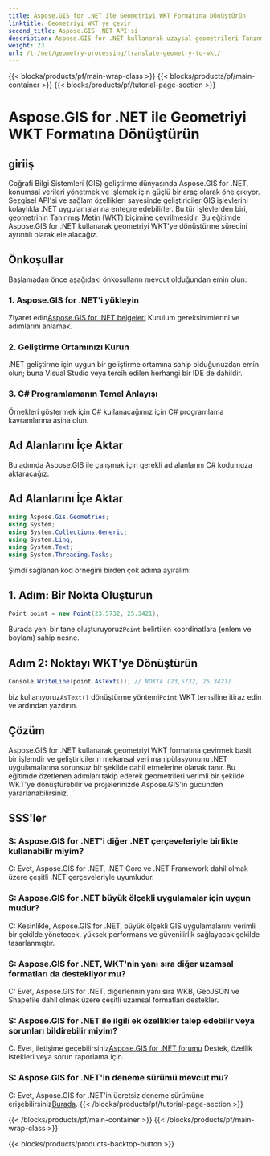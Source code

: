 ```yaml
---
title: Aspose.GIS for .NET ile Geometriyi WKT Formatına Dönüştürün
linktitle: Geometriyi WKT'ye çevir
second_title: Aspose.GIS .NET API'si
description: Aspose.GIS for .NET kullanarak uzaysal geometrileri Tanınmış Metin (WKT) formatına nasıl çevireceğinizi öğrenin. CBS geliştirme becerilerinizi geliştirin.
weight: 23
url: /tr/net/geometry-processing/translate-geometry-to-wkt/
---
```


{{< blocks/products/pf/main-wrap-class >}}
{{< blocks/products/pf/main-container >}}
{{< blocks/products/pf/tutorial-page-section >}}

# Aspose.GIS for .NET ile Geometriyi WKT Formatına Dönüştürün

## giriiş
Coğrafi Bilgi Sistemleri (GIS) geliştirme dünyasında Aspose.GIS for .NET, konumsal verileri yönetmek ve işlemek için güçlü bir araç olarak öne çıkıyor. Sezgisel API'si ve sağlam özellikleri sayesinde geliştiriciler GIS işlevlerini kolaylıkla .NET uygulamalarına entegre edebilirler. Bu tür işlevlerden biri, geometrinin Tanınmış Metin (WKT) biçimine çevrilmesidir. Bu eğitimde Aspose.GIS for .NET kullanarak geometriyi WKT'ye dönüştürme sürecini ayrıntılı olarak ele alacağız.
## Önkoşullar
Başlamadan önce aşağıdaki önkoşulların mevcut olduğundan emin olun:
### 1. Aspose.GIS for .NET'i yükleyin
 Ziyaret edin[Aspose.GIS for .NET belgeleri](https://reference.aspose.com/gis/net/) Kurulum gereksinimlerini ve adımlarını anlamak.
### 2. Geliştirme Ortamınızı Kurun
.NET geliştirme için uygun bir geliştirme ortamına sahip olduğunuzdan emin olun; buna Visual Studio veya tercih edilen herhangi bir IDE de dahildir.
### 3. C# Programlamanın Temel Anlayışı
Örnekleri göstermek için C# kullanacağımız için C# programlama kavramlarına aşina olun.

## Ad Alanlarını İçe Aktar
Bu adımda Aspose.GIS ile çalışmak için gerekli ad alanlarını C# kodumuza aktaracağız:
## Ad Alanlarını İçe Aktar
```csharp
using Aspose.Gis.Geometries;
using System;
using System.Collections.Generic;
using System.Linq;
using System.Text;
using System.Threading.Tasks;
```

Şimdi sağlanan kod örneğini birden çok adıma ayıralım:
## 1. Adım: Bir Nokta Oluşturun
```csharp
Point point = new Point(23.5732, 25.3421);
```
 Burada yeni bir tane oluşturuyoruz`Point` belirtilen koordinatlara (enlem ve boylam) sahip nesne.
## Adım 2: Noktayı WKT'ye Dönüştürün
```csharp
Console.WriteLine(point.AsText()); // NOKTA (23,5732, 25,3421)
```
 biz kullanıyoruz`AsText()` dönüştürme yöntemi`Point` WKT temsiline itiraz edin ve ardından yazdırın.

## Çözüm
Aspose.GIS for .NET kullanarak geometriyi WKT formatına çevirmek basit bir işlemdir ve geliştiricilerin mekansal veri manipülasyonunu .NET uygulamalarına sorunsuz bir şekilde dahil etmelerine olanak tanır. Bu eğitimde özetlenen adımları takip ederek geometrileri verimli bir şekilde WKT'ye dönüştürebilir ve projelerinizde Aspose.GIS'in gücünden yararlanabilirsiniz.
## SSS'ler
### S: Aspose.GIS for .NET'i diğer .NET çerçeveleriyle birlikte kullanabilir miyim?
C: Evet, Aspose.GIS for .NET, .NET Core ve .NET Framework dahil olmak üzere çeşitli .NET çerçeveleriyle uyumludur.
### S: Aspose.GIS for .NET büyük ölçekli uygulamalar için uygun mudur?
C: Kesinlikle, Aspose.GIS for .NET, büyük ölçekli GIS uygulamalarını verimli bir şekilde yönetecek, yüksek performans ve güvenilirlik sağlayacak şekilde tasarlanmıştır.
### S: Aspose.GIS for .NET, WKT'nin yanı sıra diğer uzamsal formatları da destekliyor mu?
C: Evet, Aspose.GIS for .NET, diğerlerinin yanı sıra WKB, GeoJSON ve Shapefile dahil olmak üzere çeşitli uzamsal formatları destekler.
### S: Aspose.GIS for .NET ile ilgili ek özellikler talep edebilir veya sorunları bildirebilir miyim?
 C: Evet, iletişime geçebilirsiniz[Aspose.GIS for .NET forumu](https://forum.aspose.com/c/gis/33) Destek, özellik istekleri veya sorun raporlama için.
### S: Aspose.GIS for .NET'in deneme sürümü mevcut mu?
 C: Evet, Aspose.GIS for .NET'in ücretsiz deneme sürümüne erişebilirsiniz[Burada](https://releases.aspose.com/).
{{< /blocks/products/pf/tutorial-page-section >}}

{{< /blocks/products/pf/main-container >}}
{{< /blocks/products/pf/main-wrap-class >}}

{{< blocks/products/products-backtop-button >}}

